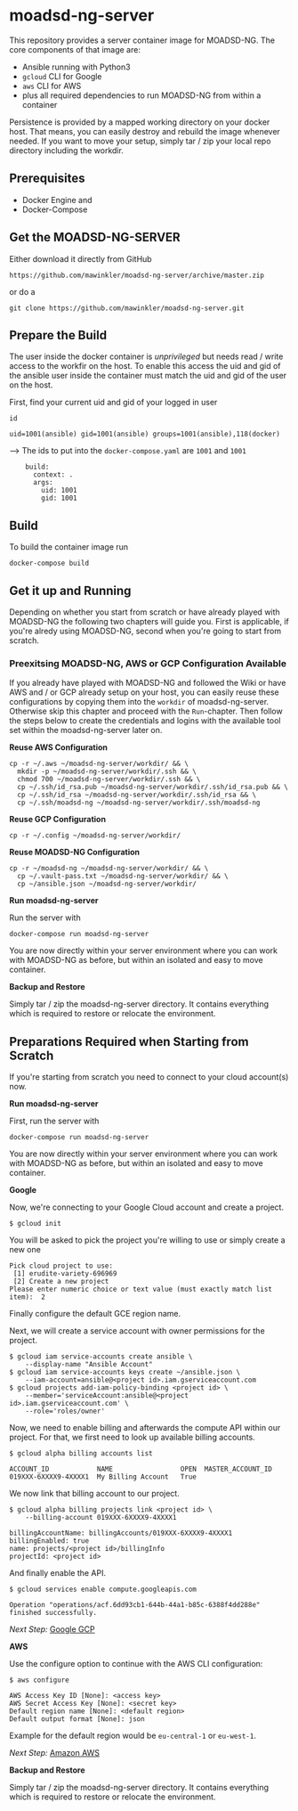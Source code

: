 # moadsd-ng-server
This repository provides a server container image for MOADSD-NG. The core components of that image are:

* Ansible running with Python3
* `gcloud` CLI for Google
* `aws` CLI for AWS
* plus all required dependencies to run MOADSD-NG from within a container

Persistence is provided by a mapped working directory on your docker host. That means, you can easily destroy and rebuild the image whenever needed. If you want to move your setup, simply tar / zip your local repo directory including the workdir.

## Prerequisites
* Docker Engine and
* Docker-Compose

## Get the MOADSD-NG-SERVER
Either download it directly from GitHub
```
https://github.com/mawinkler/moadsd-ng-server/archive/master.zip
```
or do a
```shell
git clone https://github.com/mawinkler/moadsd-ng-server.git
```
## Prepare the Build
The user inside the docker container is *unprivileged* but needs read / write access to the workfir on the host. To enable this access the uid and gid of the ansible user inside the container must match the uid and gid of the user on the host.

First, find your current uid and gid of your logged in user
```shell
id
```
```
uid=1001(ansible) gid=1001(ansible) groups=1001(ansible),118(docker)
```
--> The ids to put into the `docker-compose.yaml` are `1001` and `1001`
```
    build:
      context: .
      args:
        uid: 1001
        gid: 1001
```
## Build
To build the container image run
```shell
docker-compose build
```
## Get it up and Running
Depending on whether you start from scratch or have already played with MOADSD-NG the following two chapters will guide you. First is applicable, if you're alredy using MOADSD-NG, second when you're going to start from scratch.

### Preexitsing MOADSD-NG, AWS or GCP Configuration Available
If you already have played with MOADSD-NG and followed the Wiki or have AWS and / or GCP already setup on your host, you can easily reuse these configurations by copying them into the `workdir` of moadsd-ng-server. Otherwise skip this chapter and proceed with the `Run`-chapter. Then follow the steps below to create the credentials and logins with the available tool set within the moadsd-ng-server later on.

**Reuse AWS Configuration**
```shell
cp -r ~/.aws ~/moadsd-ng-server/workdir/ && \
  mkdir -p ~/moadsd-ng-server/workdir/.ssh && \
  chmod 700 ~/moadsd-ng-server/workdir/.ssh && \
  cp ~/.ssh/id_rsa.pub ~/moadsd-ng-server/workdir/.ssh/id_rsa.pub && \
  cp ~/.ssh/id_rsa ~/moadsd-ng-server/workdir/.ssh/id_rsa && \
  cp ~/.ssh/moadsd-ng ~/moadsd-ng-server/workdir/.ssh/moadsd-ng
```

**Reuse GCP Configuration**
```shell
cp -r ~/.config ~/moadsd-ng-server/workdir/
```

**Reuse MOADSD-NG Configuration**
```shell
cp -r ~/moadsd-ng ~/moadsd-ng-server/workdir/ && \
  cp ~/.vault-pass.txt ~/moadsd-ng-server/workdir/ && \
  cp ~/ansible.json ~/moadsd-ng-server/workdir/
```

**Run moadsd-ng-server**

Run the server with
```shell
docker-compose run moadsd-ng-server
```

You are now directly within your server environment where you can work with MOADSD-NG as before, but within an isolated and easy to move container.

**Backup and Restore**

Simply tar / zip the moadsd-ng-server directory. It contains everything which is required to restore or relocate the environment.

## Preparations Required when Starting from Scratch
If you're starting from scratch you need to connect to your cloud account(s) now.

**Run moadsd-ng-server**

First, run the server with
```shell
docker-compose run moadsd-ng-server
```

You are now directly within your server environment where you can work with MOADSD-NG as before, but within an isolated and easy to move container.

**Google**

Now, we're connecting to your Google Cloud account and create a project.

```shell
$ gcloud init
```
You will be asked to pick the project you're willing to use or simply create a new one
```
Pick cloud project to use:
 [1] erudite-variety-696969
 [2] Create a new project
Please enter numeric choice or text value (must exactly match list
item):  2
```
Finally configure the default GCE region name.

Next, we will create a service account with owner permissions for the project.

```shell
$ gcloud iam service-accounts create ansible \
    --display-name "Ansible Account"
$ gcloud iam service-accounts keys create ~/ansible.json \
    --iam-account=ansible@<project id>.iam.gserviceaccount.com
$ gcloud projects add-iam-policy-binding <project id> \
    --member='serviceAccount:ansible@<project id>.iam.gserviceaccount.com' \
    --role='roles/owner'
```
Now, we need to enable billing and afterwards the compute API within our project. For that, we first need to look up available billing accounts.
```shell
$ gcloud alpha billing accounts list
```
```
ACCOUNT_ID            NAME                 OPEN  MASTER_ACCOUNT_ID
019XXX-6XXXX9-4XXXX1  My Billing Account   True
```
We now link that billing account to our project.
```shell
$ gcloud alpha billing projects link <project id> \
    --billing-account 019XXX-6XXXX9-4XXXX1
```
```
billingAccountName: billingAccounts/019XXX-6XXXX9-4XXXX1
billingEnabled: true
name: projects/<project id>/billingInfo
projectId: <project id>
```
And finally enable the API.
```shell
$ gcloud services enable compute.googleapis.com
```
```
Operation "operations/acf.6dd93cb1-644b-44a1-b85c-6388f4dd288e" finished successfully.
```

*Next Step:* [Google GCP](https://github.com/mawinkler/moadsd-ng/wiki/Google-GCP)

**AWS**

Use the configure option to continue with the AWS CLI configuration:
```shell
$ aws configure
```
```
AWS Access Key ID [None]: <access key>
AWS Secret Access Key [None]: <secret key>
Default region name [None]: <default region>
Default output format [None]: json
```
Example for the default region would be `eu-central-1` or `eu-west-1`.

*Next Step:* [Amazon AWS](https://github.com/mawinkler/moadsd-ng/wiki/Amazon-AWS)


**Backup and Restore**

Simply tar / zip the moadsd-ng-server directory. It contains everything which is required to restore or relocate the environment.
